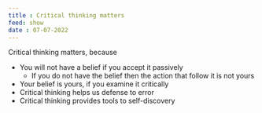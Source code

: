 ```yaml
---
title : Critical thinking matters
feed: show
date : 07-07-2022 
---
```


Critical thinking matters, because

-   You will not have a belief if you accept it passively
    -   If you do not have the belief then the action that follow it is not yours
-   Your belief is yours, if you examine it critically
-   Critical thinking helps us defense to error
-   Critical thinking provides tools to self-discovery